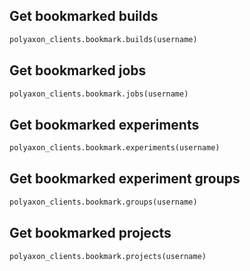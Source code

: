 ## Get bookmarked builds

```python
polyaxon_clients.bookmark.builds(username)
```

## Get bookmarked jobs

```python
polyaxon_clients.bookmark.jobs(username)
```


## Get bookmarked experiments

```python
polyaxon_clients.bookmark.experiments(username)
```


## Get bookmarked experiment groups

```python
polyaxon_clients.bookmark.groups(username)
```


## Get bookmarked projects

```python
polyaxon_clients.bookmark.projects(username)
```
